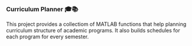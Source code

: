 ### Curriculum Planner 🎓📚

This project provides a collectiom of MATLAB functions that help planning curriculum structure of academic programs. It also builds schedules for each program for every semester.
